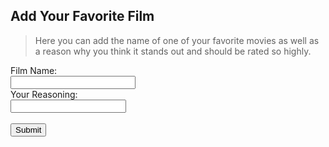 ## Add Your Favorite Film
> Here you can add the name of one of your favorite movies as well as a reason why you think it stands out and should be rated so highly.

<form action="/action_page.php">
  <label for="fname">Film Name:</label><br>
  <input type="text" id="filmName" name="filmName" style="width: 200px" maxlength="200"><br>
  <label for="lname">Your Reasoning:</label> <br>
  <input type="text" id="reason" name="reason" maxlength="1000"><br><br>
  <input type="submit" value="Submit">
</form>